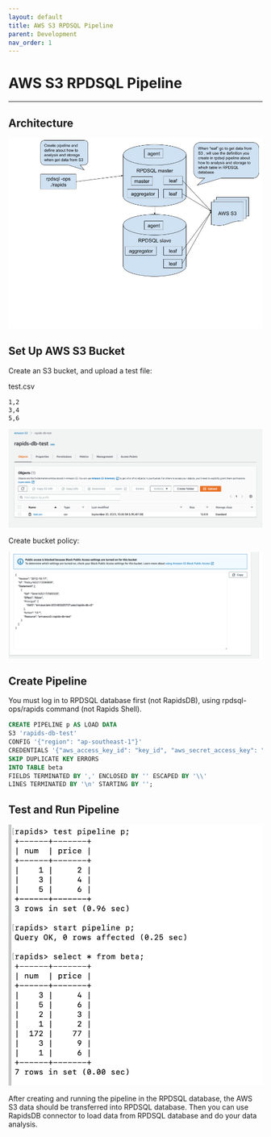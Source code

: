 ```yaml
---
layout: default
title: AWS S3 RPDSQL Pipeline
parent: Development
nav_order: 1
---
```


# AWS S3 RPDSQL Pipeline

---

## Architecture

![Branching](./s3-rpdsql-pipeline.jpg)

## Set Up AWS S3 Bucket

Create an S3 bucket, and upload a test file:

test.csv

```text 
1,2
3,4
5,6
```

![Branching](./create-s3-bucket.png)

Create bucket policy:

![Branching](./create-s3-bucket-policy.png)

## Create Pipeline

You must log in to RPDSQL database first (not RapidsDB), using rpdsql-ops/rapids command (not Rapids Shell).

```sql
CREATE PIPELINE p AS LOAD DATA
S3 'rapids-db-test'
CONFIG '{"region": "ap-southeast-1"}'
CREDENTIALS '{"aws_access_key_id": "key_id", "aws_secret_access_key": "secret_key"}'
SKIP DUPLICATE KEY ERRORS
INTO TABLE beta
FIELDS TERMINATED BY ',' ENCLOSED BY '' ESCAPED BY '\\'
LINES TERMINATED BY '\n' STARTING BY '';
```

## Test and Run Pipeline

![Branching](./test-s3-pipeline.png)

After creating and running the pipeline in the RPDSQL database, the AWS S3 data should be transferred into RPDSQL database. Then you can use RapidsDB connector to load data from RPDSQL database and do your data analysis.
